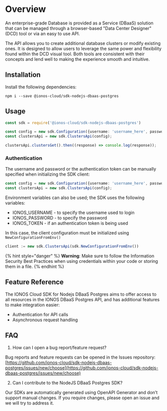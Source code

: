 # Overview
An enterprise-grade Database is provided as a Service (DBaaS) solution that
can be managed through a browser-based \"Data Center Designer\" (DCD) tool or
via an easy to use API.

The API allows you to create additional database clusters or modify existing
ones. It is designed to allow users to leverage the same power and
flexibility found within the DCD visual tool. Both tools are consistent with
their concepts and lend well to making the experience smooth and intuitive.

## Installation

Install the following dependencies:

```shell
npm i --save @ionos-cloud/sdk-nodejs-dbaas-postgres
```

## Usage

```typescript
const sdk = require('@ionos-cloud/sdk-nodejs-dbaas-postgres')

const config = new sdk.Configuration({username: 'username_here', password: 'password_here'});
const clustersApi = new sdk.ClustersApi(config);

clustersApi.clustersGet().then((response) => console.log(response));

```

### Authentication

The username and password or the authentication token can be manually specified when initializing the SDK client:

```typescript
const config = new sdk.Configuration({username: 'username_here', password: 'password_here'});
const clustersApi = new sdk.ClustersApi(config);
```

Environment variables can also be used; the SDK uses the following variables:

* IONOS\_USERNAME - to specify the username used to login
* IONOS\_PASSWORD - to specify the password
* IONOS\_TOKEN - if an authentication token is being used

In this case, the client configuration must be initialized using `NewConfigurationFromEnv()`

```typescript
client := new sdk.ClustersApi(sdk.NewConfigurationFromEnv())
```

{% hint style="danger" %}
**Warning**: Make sure to follow the Information Security Best Practices when using credentials within your code or storing them in a file.
{% endhint %}


## Feature Reference

The IONOS Cloud SDK for Nodejs DBaaS Postgres aims to offer access to all resources in the IONOS DBaaS Postgres API, and has additional features to make integration easier:

* Authentication for API calls
* Asynchronous request handling 

## FAQ

1. How can I open a bug report/feature request? 

Bug reports and feature requests can be opened in the Issues repository: [https://github.com/ionos-cloud/sdk-nodejs-dbaas-postgres/issues/new/choose](https://github.com/ionos-cloud/sdk-nodejs-dbaas-postgres/issues/new/choose)

2. Can I contribute to the NodeJS DBaaS Postgres SDK?

Our SDKs are automatically generated using OpenAPI Generator and don’t support manual changes. If you require changes, please open an issue and we will try to address it.